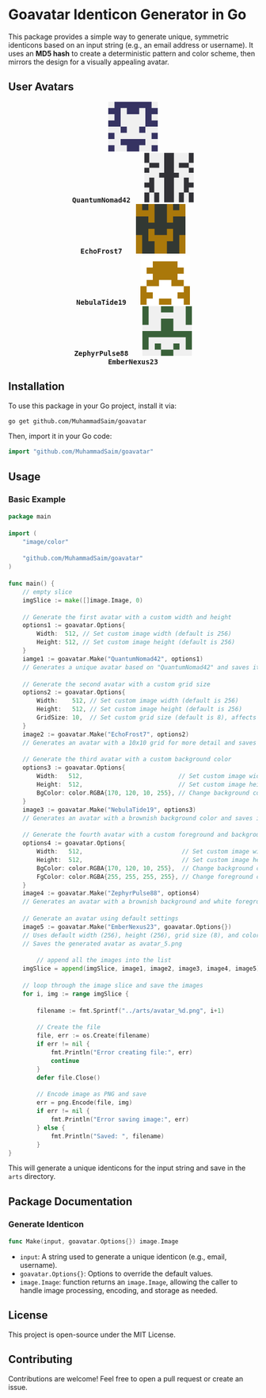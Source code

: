 # Goavatar Identicon Generator in Go

This package provides a simple way to generate unique, symmetric identicons based on an input string (e.g., an email address or username). It uses an **MD5 hash** to create a deterministic pattern and color scheme, then mirrors the design for a visually appealing avatar.

## User Avatars

<p align="center">
  <kbd>
    <img src="./arts/avatar_1.png" width="100" alt="Avatar 1"/><br/>
    <strong>QuantumNomad42</strong>
  </kbd>
  &nbsp;&nbsp;&nbsp;&nbsp;
  <kbd>
    <img src="./arts/avatar_2.png" width="100" alt="Avatar 2"/><br/>
    <strong>EchoFrost7</strong>
  </kbd>
  &nbsp;&nbsp;&nbsp;&nbsp;
  <kbd>
    <img src="./arts/avatar_3.png" width="100" alt="Avatar 3"/><br/>
    <strong>NebulaTide19</strong>
  </kbd>
  &nbsp;&nbsp;&nbsp;&nbsp;
  <kbd>
    <img src="./arts/avatar_4.png" width="100" alt="Avatar 4"/><br/>
    <strong>ZephyrPulse88</strong>
  </kbd>
  &nbsp;&nbsp;&nbsp;&nbsp;
  <kbd>
    <img src="./arts/avatar_5.png" width="100" alt="Avatar 5"/><br/>
    <strong>EmberNexus23</strong>
  </kbd>
</p>

## Installation

To use this package in your Go project, install it via:

```sh
go get github.com/MuhammadSaim/goavatar
```

Then, import it in your Go code:

```go
import "github.com/MuhammadSaim/goavatar"
```

## Usage

### **Basic Example**

```go
package main

import (
	"image/color"

	"github.com/MuhammadSaim/goavatar"
)

func main() {
    // empty slice
	imgSlice := make([]image.Image, 0)

	// Generate the first avatar with a custom width and height
	options1 := goavatar.Options{
		Width:  512, // Set custom image width (default is 256)
		Height: 512, // Set custom image height (default is 256)
	}
	iamge1 := goavatar.Make("QuantumNomad42", options1)
	// Generates a unique avatar based on "QuantumNomad42" and saves it as avatar_1.png

	// Generate the second avatar with a custom grid size
	options2 := goavatar.Options{
		Width:    512, // Set custom image width (default is 256)
		Height:   512, // Set custom image height (default is 256)
		GridSize: 10,  // Set custom grid size (default is 8), affects pattern complexity
	}
	image2 := goavatar.Make("EchoFrost7", options2)
	// Generates an avatar with a 10x10 grid for more detail and saves it as avatar_2.png

	// Generate the third avatar with a custom background color
	options3 := goavatar.Options{
		Width:   512,                           // Set custom image width (default is 256)
		Height:  512,                           // Set custom image height (default is 256)
		BgColor: color.RGBA{170, 120, 10, 255}, // Change background color (default is light gray)
	}
	image3 := goavatar.Make("NebulaTide19", options3)
	// Generates an avatar with a brownish background color and saves it as avatar_3.png

	// Generate the fourth avatar with a custom foreground and background color
	options4 := goavatar.Options{
		Width:   512,                            // Set custom image width (default is 256)
		Height:  512,                            // Set custom image height (default is 256)
		BgColor: color.RGBA{170, 120, 10, 255},  // Change background color (default is light gray)
		FgColor: color.RGBA{255, 255, 255, 255}, // Change foreground color (default is extracted from hash)
	}
	image4 := goavatar.Make("ZephyrPulse88", options4)
	// Generates an avatar with a brownish background and white foreground, saving it as avatar_4.png

	// Generate an avatar using default settings
	image5 := goavatar.Make("EmberNexus23", goavatar.Options{})
	// Uses default width (256), height (256), grid size (8), and colors
	// Saves the generated avatar as avatar_5.png

    	// append all the images into the list
	imgSlice = append(imgSlice, image1, image2, image3, image4, image5)

	// loop through the image slice and save the images
	for i, img := range imgSlice {

		filename := fmt.Sprintf("../arts/avatar_%d.png", i+1)

		// Create the file
		file, err := os.Create(filename)
		if err != nil {
			fmt.Println("Error creating file:", err)
			continue
		}
		defer file.Close()

		// Encode image as PNG and save
		err = png.Encode(file, img)
		if err != nil {
			fmt.Println("Error saving image:", err)
		} else {
			fmt.Println("Saved: ", filename)
		}
}

```

This will generate a unique identicons for the input string and save in the `arts` directory.

## Package Documentation

### **Generate Identicon**

```go
func Make(input, goavatar.Options{}) image.Image
```

-   `input`: A string used to generate a unique identicon (e.g., email, username).
-   `goavatar.Options{}`: Options to override the default values.
-   `image.Image`: function returns an `image.Image`, allowing the caller to handle image processing, encoding, and storage as needed.

## License

This project is open-source under the MIT License.

## Contributing

Contributions are welcome! Feel free to open a pull request or create an issue.
